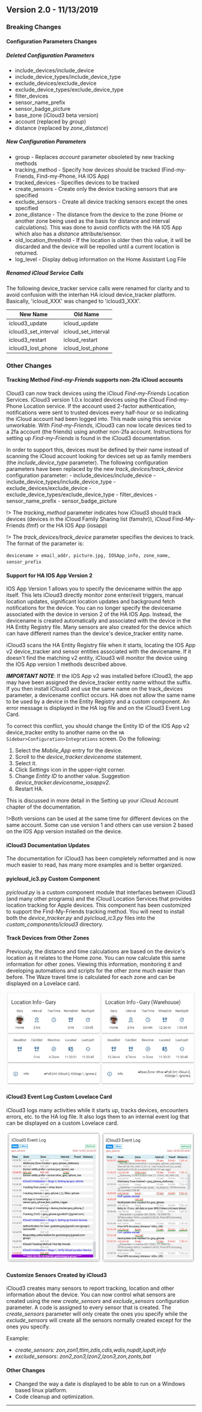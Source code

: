 ## Version 2.0 - 11/13/2019

### Breaking Changes

#### Configuration Parameters Changes

##### Deleted Configuration Parameters

- include_devices/include_device
- include_device_types/include_device_type
- exclude_devices/exclude_device
- exclude_device_types/exclude_device_type
- filter_devices
- sensor_name_prefix
- sensor_badge_picture
- base_zone (iCloud3 beta version)
- account (replaced by *group*)
- distance (replaced by *zone_distance*)

##### New Configuration Parameters

- group - Replaces *account* parameter obsoleted by new tracking methods
- tracking_method - Specify how devices should be tracked (Find-my-Friends, Find-my-Phone, HA IOS App)
- tracked_devices - Specifies devices to be tracked
- create_sensors - Create only the device tracking sensors that are specified
- exclude_sensors - Create all device tracking sensors except the ones specified
- zone_distance - The distance from the device to the zone (Home or another zone being used as the basis for distance and interval calculations). This was done to avoid conflicts with the HA IOS App which also has a *distance* attribute/sensor.  
- old_location_threshold - If the location is older then this value, it will be discarded and the device will be repolled until a current location is returned. 
- log_level - Display debug information on the Home Assistant Log File

##### Renamed iCloud Service Calls
The following device_tracker service calls were renamed for clarity and to avoid confusion with the interhan HA icloud device_tracker platform. Basically, 'icloud_XXX' was changed to 'icloud3_XXX'.

| New Name | Old Name |
|----------|----------|
| icloud3_update | icloud_update |
| icloud3_set_interval | icloud_set_interval |
| icloud3_restart | icloud_restart |
| icloud3_lost_phone | icloud_lost_phone |

### Other Changes

#### Tracking Method *Find-my-Friends* supports non-2fa iCloud accounts

Cloud3 can now track devices using the iCloud *Find-my-Friends* Location Services. iCloud3 version 1.0.x located devices using the iCloud Find-my-Phone Location service. If the account used 2-factor authentication, notifications were sent to trusted devices every half-hour or so indicating the iCloud account had been logged into. This made using this service unworkable. With *Find-my-Friends*, iCloud3 can now locate devices tied to a 2fa account (the friends) using another non-2fa account. Instructions for setting up *Find-my-Friends* is found in the iCloud3 documentation.

In order to support this, devices must be defined by their name instead of scanning the iCloud account looking for devices set up as family members (the *include_device_type* parameter). The following configuration parameters have been replaced by the new *track_devices/track_device* configuration parameter: 
      - include_devices/include_device
      - include_device_types/include_device_type
      - exclude_devices/exclude_device
      - exclude_device_types/exclude_device_type
      - filter_devices
      - sensor_name_prefix
      - sensor_badge_picture

!> The *tracking_method* parameter indicates how iCloud3 should track devices (devices in the iCloud Family Sharing list (famshr)), iCloud Find-My-Friends (fmf) or the HA IOS App (iosapp)

!> The *track_devices/track_device* parameter specifies the devices to track. The format of the parameter is:

 `devicename > email_addr, picture.jpg, IOSApp_info, zone_name, sensor_prefix`

#### Support for HA IOS App Version 2

IOS App Version 1 allows you to specify the devicename within the app itself. This lets iCloud3 directly monitor zone enter/exit triggers, manual location updates, significant location updates and background fetch notifications for the device. You can no longer specify the devicename associated with the device in version 2 of the HA IOS App. Instead, the devicename is created automatically and associated with the device in the HA Entity Registry file. Many sensors are also created for the device which can have different names than the device's device_tracker entity name.

iCloud3 scans the HA Entity Registry file when it starts, locating the IOS App v2 device_tracker and sensor entities associated with the devicename. If it doesn't find the matching v2 entity, iCloud3 will monitor the device using the IOS App version 1 methods described above.

***IMPORTANT NOTE***: If the IOS App v2 was installed before iCloud3, the app may have been assigned the device_tracker entity name without the suffix. If you then install iCloud3 and use the same name on the track_devices parameter, a devicename conflict occurs. HA does not allow the same name to be used by a device in the Entity Registry and a custom component. An error message is displayed in the HA log file and on the iCloud3 Event Log Card. 

To correct this conflict, you should change the Entity ID of the IOS App v2 device_tracker entity to another name on the `HA Sidebar>Configuration>Integrations` screen. Do the following:

1. Select the *Mobile_App* entry for the device.
2. Scroll to the *device_tracker.devicename* statement.
3. Select it.
4. Click *Settings* icon in the upper-right corner.
5. Change *Entity ID* to another value. Suggestion *device_tracker.devicename_iosappv2*.
6. Restart HA.

This is discussed in more detail in the Setting up your iCloud Account chapter of the documentation.

!>Both versions can be used at the same time for different devices on the same account. Some can use version 1 and others can use version 2 based on the IOS App version installed on the device.

#### iCloud3 Documentation Updates

The documentation for iCloud3 has been completely reformatted and is now much easier to read, has many more examples and is better organized.

#### pyicloud_ic3.py Custom Component

*pyicloud.py* is a custom component module that interfaces between iCloud3 (and many other programs) and the iCloud Location Services that provides location tracking for Apple devices. This component has been customized to support the Find-My-Friends tracking method. You will need to install both the *device_tracker.py* and *pyicloud_ic3.py* files into the *custom_components/icloud3* directory.

#### Track Devices from Other Zones

Previously, the distance and time calculations are based on the device's location as it relates to the Home zone. You can now calculate this same information for other zones. Viewing this information, monitoring it and developing automations and scripts for the other zone much easier than before. The Waze travel time is calculated for each zone and can be displayed on a Lovelace card.

![lovelace_gc_home_2_zones_5x2](images/lovelace_gc_home_2_zones_5x2.jpg)

#### iCloud3 Event Log Custom Lovelace Card

iCloud3 logs many activities while it starts up, tracks devices, encounters errors, etc. to the HA log file. It also logs them to an internal event log that can be displayed on a custom Lovelace card. 

![event_log](images/event_log.jpg)

#### Customize Sensors Created by iCloud3

iCloud3 creates many sensors to report tracking, location and other information about the device. You can now control what sensors are created using the new *create_sensors* and *exclude_sensors* configuration parameter. A code is assigned to every sensor that is created. The *create_sensors* parameter will only create the ones you specify while the *exclude_sensors* will create all the sensors normally created except for the ones you specify.

Example: 

- *create_sensors: zon,zon1,ttim,zdis,cdis,wdis,nupdt,lupdt,info*
- *exclude_sensors: zon2,zon3,lzon2,lzon3,zon,zonts,bat*  

#### Other Changes

- Changed the way a date is displayed to be able to run on a Windows based linux platform.
- Code cleanup and optimization.

------







